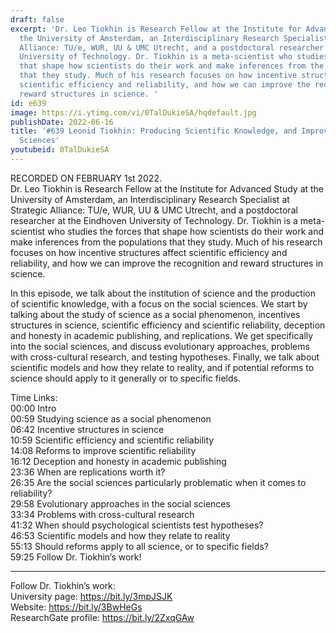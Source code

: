 ```yaml
---
draft: false
excerpt: 'Dr. Leo Tiokhin is Research Fellow at the Institute for Advanced Study at
  the University of Amsterdam, an Interdisciplinary Research Specialist at Strategic
  Alliance: TU/e, WUR, UU & UMC Utrecht, and a postdoctoral researcher at the Eindhoven
  University of Technology. Dr. Tiokhin is a meta-scientist who studies the forces
  that shape how scientists do their work and make inferences from the populations
  that they study. Much of his research focuses on how incentive structures affect
  scientific efficiency and reliability, and how we can improve the recognition and
  reward structures in science. '
id: e639
image: https://i.ytimg.com/vi/0TalDukieSA/hqdefault.jpg
publishDate: 2022-06-16
title: '#639 Leonid Tiokhin: Producing Scientific Knowledge, and Improving the Social
  Sciences'
youtubeid: 0TalDukieSA
---
```

RECORDED ON FEBRUARY 1st 2022.  
Dr. Leo Tiokhin is Research Fellow at the Institute for Advanced Study at the University of Amsterdam, an Interdisciplinary Research Specialist at Strategic Alliance: TU/e, WUR, UU & UMC Utrecht, and a postdoctoral researcher at the Eindhoven University of Technology. Dr. Tiokhin is a meta-scientist who studies the forces that shape how scientists do their work and make inferences from the populations that they study. Much of his research focuses on how incentive structures affect scientific efficiency and reliability, and how we can improve the recognition and reward structures in science. 

In this episode, we talk about the institution of science and the production of scientific knowledge, with a focus on the social sciences. We start by talking about the study of science as a social phenomenon, incentives structures in science, scientific efficiency and scientific reliability, deception and honesty in academic publishing, and replications. We get specifically into the social sciences, and discuss evolutionary approaches, problems with cross-cultural research, and testing hypotheses. Finally, we talk about scientific models and how they relate to reality, and if potential reforms to science should apply to it generally or to specific fields.

Time Links:  
00:00 Intro  
00:59  Studying science as a social phenomenon  
06:42  Incentive structures in science  
10:59  Scientific efficiency and scientific reliability  
14:08  Reforms to improve scientific reliability  
16:12  Deception and honesty in academic publishing  
23:36  When are replications worth it?  
26:35  Are the social sciences particularly problematic when it comes to reliability?  
29:58  Evolutionary approaches in the social sciences  
33:34  Problems with cross-cultural research  
41:32  When should psychological scientists test hypotheses?  
46:53  Scientific models and how they relate to reality  
55:13  Should reforms apply to all science, or to specific fields?  
59:25  Follow Dr. Tiokhin’s work!

---

Follow Dr. Tiokhin’s work:  
University page: https://bit.ly/3mpJSJK  
Website: https://bit.ly/3BwHeGs  
ResearchGate profile: https://bit.ly/2ZxqGAw
